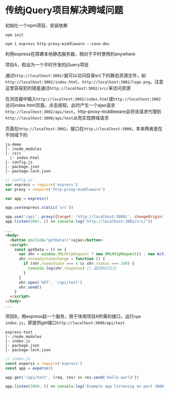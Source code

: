 # 传统jQuery项目解决跨域问题

初始化一个npm项目，安装依赖
```
npm init

npm i express http-proxy-middleware --save-dev
```

利用express在搭建本地静态服务器，相对于平时使用的anywhere

项目A，假设为一个平时开发的jQuery项目

通过`http://localhost:3002/`就可以访问目录src下的静态资源文件，如`http://localhost:3002/index.html`、`http://localhost:3002/logo.png`，注意这里容易犯的错是通过`http://localhost:3002/src/`来访问资源

在浏览器中输入`http://localhost:3002/index.html`或`http://localhost:3002`访问index.html页面，点击按钮，此时产生一个ajax请求`http://localhost:3002/api/test`，http-proxy-middleware会将该请求代理到`http://localhost:3000/api/test`从而实现跨域请求

页面在`http://localhost:3002`，接口在`http://localhost:3000`，本来两者是在不同域下的

```
js-demo
|- /node_modules
|- /src
  |- index.html
|- config.js
|- package.json
|- package-lock.json
```

```js
// config.js
var express = require('express')
var proxy = require('http-proxy-middleware')

var app = express()

app.use(express.static(`src`))

app.use('/api', proxy({target: 'http://localhost:3000/', changeOrigin: true}));
app.listen(3002, () => console.log('http://localhost:3002/src/'))
```

```html
...
<body>
  <button onclick="getData()">ajax</button>
  <script>
    const getData = () => {
      var xhr = window.XMLHttpRequest ? new XMLHttpRequest() : new ActiveXObject("Microsoft.XMLHTTP")
      xhr.onreadystatechange = function () {
        if (xhr.readyState === 4 && xhr.status === 200) {
          console.log(xhr.response) // 返回响应正文
        }
      }
      xhr.open('GET', '/api/test')
      xhr.send()
    }
  </script>
</body>
...
```

项目B，用express起一个服务，用于体用项目A所需的接口，运行`npm index.js`，即提供get接口`http://localhost:3000/api/test`
```
express-test
|- /node_modules
|- index.js
|- package.json
|- package-lock.json
```

```js
// index.js
const experss = require('express')
const app = experss()

app.get('/api/test', (req, res) => res.send('hello world'))

app.listen(3000, () => console.log('Example app listening on port 3000!'))
```
